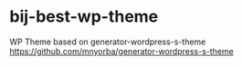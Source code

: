 # bij-best-wp-theme
WP Theme based on generator-wordpress-s-theme
https://github.com/mnyorba/generator-wordpress-s-theme

